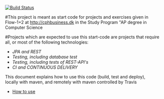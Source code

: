 [![Build Status](https://travis-ci.com/Amazingh0rse/3sem-week3-MOVIE.svg?branch=master)](https://travis-ci.com/Amazingh0rse/3sem-week3-MOVIE)

#This project is meant as start code for projects and exercises given in Flow-1+2 at http://cphbusiness.dk in the Study Program "AP degree in Computer Science

#Projects which are expected to use this start-code are projects that require all, or most of the following technologies:
 - *JPA and REST*
- *Testing, including database test*
- *Testing, including tests of REST-API's*
- *CI and CONTINUOUS DELIVERY*

This document explains how to use this code (build, test and deploy), locally with maven, and remotely with maven controlled by Travis
 - [How to use](https://docs.google.com/document/d/1K6s6Tt65bzB8bCSE_NUE8alJrLRNTKCwax3GEm4OjOE/edit?usp=sharing)


